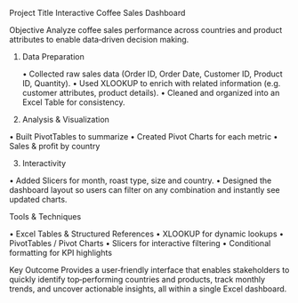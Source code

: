 Project Title
 Interactive Coffee Sales Dashboard 

Objective
 Analyze coffee sales performance across countries and product attributes to enable data‑driven decision making.

1. Data Preparation

   •	Collected raw sales data (Order ID, Order Date, Customer ID, Product ID, Quantity).
   •	Used XLOOKUP to enrich with related information (e.g. customer attributes, product details).
   •	Cleaned and organized into an Excel Table for consistency.

2. Analysis & Visualization

  •	Built PivotTables to summarize
  •	Created Pivot Charts for each metric
  •	Sales & profit by country

3. Interactivity

  •	Added Slicers for month, roast type, size and country.
  •	Designed the dashboard layout so users can filter on any combination and instantly see updated charts.

 Tools & Techniques

  •	Excel Tables & Structured References
  •	XLOOKUP for dynamic lookups
  •	PivotTables / Pivot Charts
  •	Slicers for interactive filtering
  •	Conditional formatting for KPI highlights

Key Outcome
Provides a user‑friendly interface that enables stakeholders to quickly identify top‑performing countries and products, track monthly trends, and uncover actionable insights, all within a single Excel dashboard.

